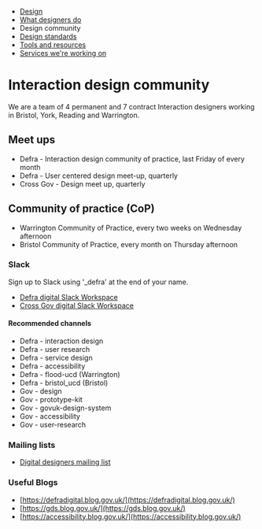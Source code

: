 
<!-- Nav -->
* [Design](/README.md) 
* [What designers do](/design.md)
* Design community
* [Design standards](/standards.md)
* [Tools and resources](/tools-and-resources.md)
* [Services we're working on](/service-teams.md)


# Interaction design community

We are a team of 4 permanent and 7 contract Interaction designers working in Bristol, York, Reading and Warrington.

## Meet ups

* Defra - Interaction design community of practice, last Friday of every month 
* Defra - User centered design meet-up, quarterly 
* Cross Gov - Design meet up, quarterly

## Community of practice (CoP)

*  Warrington Community of Practice, every two weeks on Wednesday afternoon 
*  Bristol Community of Practice, every month on Thursday afternoon

### Slack

Sign up to Slack using '_defra' at the end of your name.

* [Defra digital Slack Workspace](https://defra-digital.slack.com/?redir=%2Fmessages%2Fdesign%2F) 
* [Cross Gov digital Slack Workspace](https://ukgovernmentdigital.slack.com) 

#### Recommended channels

* Defra - interaction design
* Defra - user research
* Defra - service design
* Defra - accessibility
* Defra - flood-ucd (Warrington)
* Defra - bristol_ucd (Bristol)
* Gov - design
* Gov - prototype-kit
* Gov - govuk-design-system
* Gov - accessibility
* Gov - user-research


### Mailing lists

* [Digital designers mailing list](https://groups.google.com/a/digital.cabinet-office.gov.uk/forum/?hl=en-GB#!forum/digital-service-designers) 

### Useful Blogs

* [https://defradigital.blog.gov.uk/](https://defradigital.blog.gov.uk/)
* [https://gds.blog.gov.uk/](https://gds.blog.gov.uk/)
* [https://accessibility.blog.gov.uk/](https://accessibility.blog.gov.uk/)
